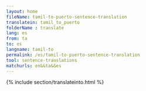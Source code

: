 ```yaml
---
layout: home
fileName: tamil-to-puerto-sentence-translation
translatein: tamil_to_puerto
folderName : translate
lang: es
from: ta
to: es
langname: tamil-to
permalink: /es/tamil-to-puerto-sentence-translation
tool: sentence-translations
matchurls: en&&ta&&es
---
```

{% include section/translateinto.html %}
